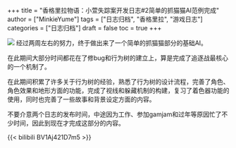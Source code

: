 +++
title = "香格里拉物语：小萱失踪案开发日志#2简单的抓猫猫AI范例完成"
author = ["MinkieYume"]
tags = ["日志归档", "香格里拉", "游戏日志"]
categories = ["日志归档"]
draft = false
toc = true
+++

![](https://i1.hdslb.com/bfs/article/1abca5e404c3b193d45c2ad69950a9ed32190208.png@1192w.avif)
经过两周左右的努力，终于做出来了一个简单的抓猫猫部分的基础AI。

在此期间大部分时间都花在了修bug和行为树的建立上，算是完成了追逐战最核心的一个机制了。

在此期间积累了许多关于行为树的经验，熟悉了行为树的设计流程，完善了角色、角色效果和地形方面的功能，完成了视线和躲藏机制的构建，复习了着色器功能的使用，同时也完善了一些故事和背景设定方面的内容。

不要介意两个日志的发布时间，中途因为工作、参加gamjam和过年等原因忙了不少时间，因此到现在才完成这部分的内容。

{{< bilibili BV1Aj421D7m5 >}}
